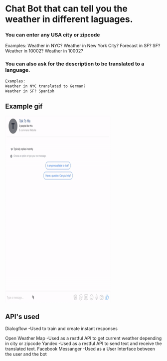 # Chat Bot that can tell you the weather in different laguages. 

### You can enter any USA city or zipcode
  Examples:
    Weather in NYC?
    Weather in New York City?
    Forecast in SF?
    SF?
    Weather in 10002?
    Weather in 10002?
### You can also ask for the description to be translated to a language.
    Examples:
    Weather in NYC translated to German?
    Weather in SF? Spanish

## Example gif
<img src="https://github.com/Armando024/chat_bot/blob/master/media/chatBot.gif" width="338" height="600" />

## API's used
 Dialogflow
    -Used to train and create instant responses

 Open Weather Map
    -Used as a restful API to get current weather depending in city or zipcode
 Yandex
    -Used as a restful API to send text and receive the translated text. 
 Facebook Messanger
    -Used as a User Interface between the user and the bot

